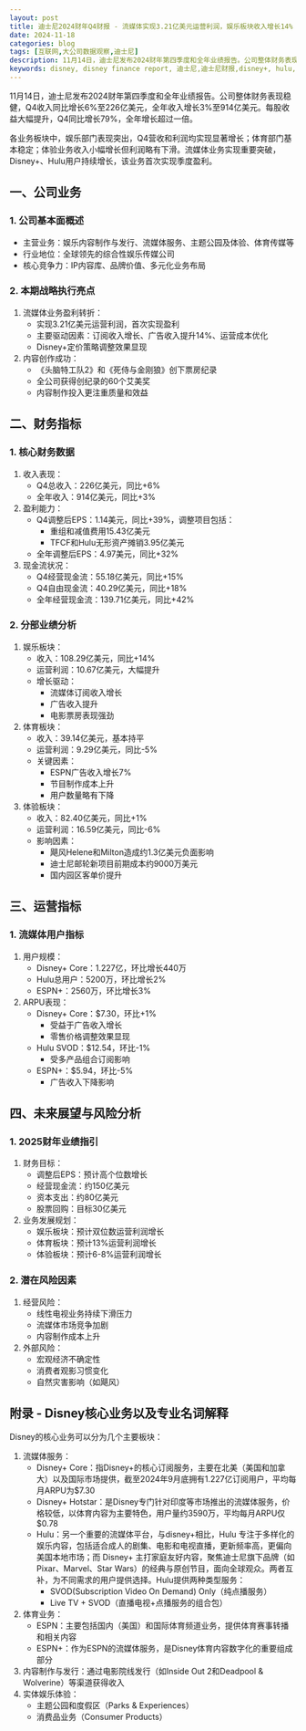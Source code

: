 ```yaml
---
layout: post
title: 迪士尼2024财年Q4财报 - 流媒体实现3.21亿美元运营利润，娱乐板块收入增长14%
date: 2024-11-18
categories: blog
tags: [互联网,大公司数据观察,迪士尼]
description: 11月14日，迪士尼发布2024财年第四季度和全年业绩报告。公司整体财务表现稳健，Q4收入同比增长6%至226亿美元，全年收入增长3%至914亿美元。每股收益大幅提升，Q4同比增长79%，全年增长超过一倍。
keywords: disney, disney finance report, 迪士尼,迪士尼财报,disney+, hulu,ESPN,disney+ hotstar, finance report,财报
---
```


11月14日，迪士尼发布2024财年第四季度和全年业绩报告。公司整体财务表现稳健，Q4收入同比增长6%至226亿美元，全年收入增长3%至914亿美元。每股收益大幅提升，Q4同比增长79%，全年增长超过一倍。

各业务板块中，娱乐部门表现突出，Q4营收和利润均实现显著增长；体育部门基本稳定；体验业务收入小幅增长但利润略有下滑。流媒体业务实现重要突破，Disney+、Hulu用户持续增长，该业务首次实现季度盈利。


## 一、公司业务

### 1. 公司基本面概述

- 主营业务：娱乐内容制作与发行、流媒体服务、主题公园及体验、体育传媒等
- 行业地位：全球领先的综合性娱乐传媒公司
- 核心竞争力：IP内容库、品牌价值、多元化业务布局

### 2. 本期战略执行亮点

1. 流媒体业务盈利转折：
    - 实现3.21亿美元运营利润，首次实现盈利
    - 主要驱动因素：订阅收入增长、广告收入提升14%、运营成本优化
    - Disney+定价策略调整效果显现
2. 内容创作成功：
    - 《头脑特工队2》和《死侍与金刚狼》创下票房纪录
    - 全公司获得创纪录的60个艾美奖
    - 内容制作投入更注重质量和效益

## 二、财务指标

### 1. 核心财务数据

1. 收入表现：
    - Q4总收入：226亿美元，同比+6%
    - 全年收入：914亿美元，同比+3%
2. 盈利能力：
    - Q4调整后EPS：1.14美元，同比+39%，调整项目包括：
        - 重组和减值费用15.43亿美元
        - TFCF和Hulu无形资产摊销3.95亿美元
    - 全年调整后EPS：4.97美元，同比+32%
3. 现金流状况：
    - Q4经营现金流：55.18亿美元，同比+15%
    - Q4自由现金流：40.29亿美元，同比+18%
    - 全年经营现金流：139.71亿美元，同比+42%

### 2. 分部业绩分析

1. 娱乐板块：
    - 收入：108.29亿美元，同比+14%
    - 运营利润：10.67亿美元，大幅提升
    - 增长驱动：
        - 流媒体订阅收入增长
        - 广告收入提升
        - 电影票房表现强劲
2. 体育板块：
    - 收入：39.14亿美元，基本持平
    - 运营利润：9.29亿美元，同比-5%
    - 关键因素：
        - ESPN广告收入增长7%
        - 节目制作成本上升
        - 用户数量略有下降
3. 体验板块：
    - 收入：82.40亿美元，同比+1%
    - 运营利润：16.59亿美元，同比-6%
    - 影响因素：
        - 飓风Helene和Milton造成约1.3亿美元负面影响
        - 迪士尼邮轮新项目前期成本约9000万美元
        - 国内园区客单价提升

## 三、运营指标

### 1. 流媒体用户指标

1. 用户规模：
    - Disney+ Core：1.227亿，环比增长440万
    - Hulu总用户：5200万，环比增长2%
    - ESPN+：2560万，环比增长3%
2. ARPU表现：
    - Disney+ Core：$7.30，环比+1%
        - 受益于广告收入增长
        - 零售价格调整效果显现
    - Hulu SVOD：$12.54，环比-1%
        - 受多产品组合订阅影响
    - ESPN+：$5.94，环比-5%
        - 广告收入下降影响

## 四、未来展望与风险分析

### 1. 2025财年业绩指引

1. 财务目标：
    - 调整后EPS：预计高个位数增长
    - 经营现金流：约150亿美元
    - 资本支出：约80亿美元
    - 股票回购：目标30亿美元
2. 业务发展规划：
    - 娱乐板块：预计双位数运营利润增长
    - 体育板块：预计13%运营利润增长
    - 体验板块：预计6-8%运营利润增长

### 2. 潜在风险因素

1. 经营风险：
    - 线性电视业务持续下滑压力
    - 流媒体市场竞争加剧
    - 内容制作成本上升
2. 外部风险：
    - 宏观经济不确定性
    - 消费者观影习惯变化
    - 自然灾害影响（如飓风）

## 附录 - Disney核心业务以及专业名词解释

Disney的核心业务可以分为几个主要板块：

1. 流媒体服务：
    - Disney+ Core：指Disney+的核心订阅服务，主要在北美（美国和加拿大）以及国际市场提供，截至2024年9月底拥有1.227亿订阅用户，平均每月ARPU为$7.30
    - Disney+ Hotstar：是Disney专门针对印度等市场推出的流媒体服务，价格较低，以体育内容为主要特色，用户量约3590万，平均每月ARPU仅$0.78
    - Hulu：另一个重要的流媒体平台，与disney+相比，Hulu 专注于多样化的娱乐内容，包括适合成人的剧集、电影和电视直播，更新频率高，更偏向美国本地市场；而 Disney+ 主打家庭友好内容，聚焦迪士尼旗下品牌（如 Pixar、Marvel、Star Wars）的经典与原创节目，面向全球观众。两者互补，为不同需求的用户提供选择。Hulu提供两种类型服务：
        - SVOD(Subscription Video On Demand) Only（纯点播服务）
        - Live TV + SVOD（直播电视+点播服务的组合包）
2. 体育业务：
    - ESPN：主要包括国内（美国）和国际体育频道业务，提供体育赛事转播和相关内容
    - ESPN+：作为ESPN的流媒体服务，是Disney体育内容数字化的重要组成部分
3. 内容制作与发行：通过电影院线发行（如Inside Out 2和Deadpool & Wolverine）等渠道获得收入
4. 实体娱乐体验：
    - 主题公园和度假区（Parks & Experiences）
    - 消费品业务（Consumer Products）
